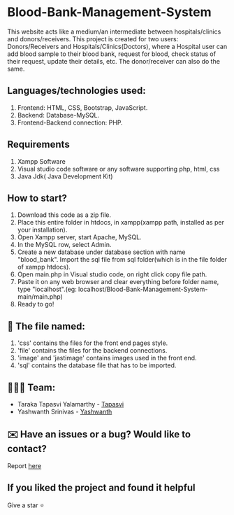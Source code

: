 # Blood-Bank-Management-System 
This website acts like a medium/an intermediate between hospitals/clinics and donors/receivers.
This project is created for two users: Donors/Receivers and Hospitals/Clinics(Doctors), where a Hospital user can add blood sample to their blood bank, request for blood, check status of their request, update their details, etc. The donor/receiver can also do the same.
 
## Languages/technologies used:
1. Frontend: HTML, CSS, Bootstrap, JavaScript.
2. Backend: Database-MySQL.
3. Frontend-Backend connection: PHP.

## Requirements
1. Xampp Software
2. Visual studio code software or any software supporting php, html, css
3. Java Jdk( Java Development Kit)

## How to start?
1. Download this code as a zip file.
2. Place this entire folder in htdocs, in xampp(xampp path, installed as per your installation). 
3. Open Xampp server, start Apache, MySQL.
4. In the MySQL row, select Admin.
5. Create a new database under database section with name "blood_bank". Import the sql file from sql folder(which is in the file folder of xampp htdocs).
6. Open main.php in Visual studio code, on right click copy file path.
7. Paste it on any web browser and clear everything before folder name, type "localhost".(eg: localhost/Blood-Bank-Management-System-main/main.php)
8. Ready to go!
 
## :file_folder: The file named:
1. 'css' contains the files for the front end pages style.
2. 'file' contains the files for the backend connections.
3. 'image' and 'jastimage' contains images used in the front end.
4. 'sql' contains the database file that has to be imported.

## 	:people_holding_hands: Team:
- Taraka Tapasvi Yalamarthy - [Tapasvi](https://github.com/tapasvi1804)
- Yashwanth Srinivas - [Yashwanth](https://github.com/velamatiyashwanth)

## ✉️ Have an issues or a bug? Would like to contact?
Report [here](https://github.com/tapasvi1804/Blood-Bank-Management/issues)

## If you liked the project and found it helpful
Give a star :star:


